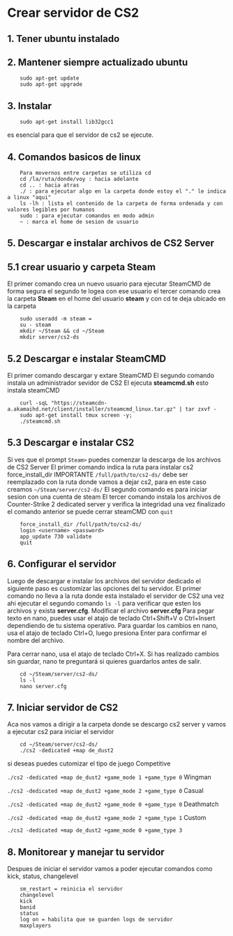 # Crear servidor de CS2 #
## 1. Tener ubuntu instalado ##
## 2. Mantener siempre actualizado ubuntu ##
```
    sudo apt-get update
    sudo apt-get upgrade
```
## 3. Instalar ##
```
    sudo apt-get install lib32gcc1
``` 
es esencial para que el servidor de cs2 se ejecute.

## 4. Comandos basicos de linux ##
```
    Para movernos entre carpetas se utiliza cd
    cd /la/ruta/donde/voy : hacia adelante
    cd .. : hacia atras
    ./ : para ejecutar algo en la carpeta donde estoy el "." le indica a linux "aqui"
    ls -lh : lista el contenido de la carpeta de forma ordenada y con valores legibles por humanos
    sudo : para ejecutar comandos en modo admin
    ~ : marca el home de sesion de usuario
```
## 5. Descargar e instalar archivos de CS2 Server ##
## 5.1 crear usuario y carpeta Steam ##
El primer comando crea un nuevo usuario para ejecutar SteamCMD de forma segura
el segundo te logea con ese usuario
el tercer comando crea la carpeta **Steam** en el home del usuario **steam** y con cd te deja ubicado en la carpeta
```
    sudo useradd -m steam = 
    su - steam
    mkdir ~/Steam && cd ~/Steam
    mkdir server/cs2-ds
```
## 5.2 Descargar e instalar SteamCMD ##
El primer comando descargar y extare SteamCMD
El segundo comando instala un administrador sevidor de CS2
El ejecuta **steamcmd.sh** esto instala steamCMD
```
    curl -sqL "https://steamcdn-a.akamaihd.net/client/installer/steamcmd_linux.tar.gz" | tar zxvf -
    sudo apt-get install tmux screen -y;
    ./steamcmd.sh
```

## 5.3 Descargar e instalar CS2 ##
Si ves que el prompt ```Steam>``` puedes comenzar la descarga de los archivos de CS2 Server 
El primer comando indica la ruta para instalar cs2 force_install_dir
IMPORTANTE ```/full/path/to/cs2-ds/``` debe ser reemplazado con la ruta donde vamos a dejar cs2, para en este caso creamos ```~/Steam/server/cs2-ds/```
El segundo comando es para iniciar sesion con una cuenta de steam
El tercer comando instala los archivos de Counter-Strike 2 dedicated server y verifica la integridad
una vez finalizado el comando anterior se puede cerrar steamCMD con ```quit```
```
    force_install_dir /full/path/to/cs2-ds/
    login <username> <password>
    app_update 730 validate
    quit
```
## 6. Configurar el servidor
Luego de descargar e instalar los archivos del servidor dedicado el siguiente paso es customizar las opciones del tu servidor.
El primer comando no lleva a la ruta donde esta instalado el servidor de CS2
una vez ahi ejecutar el segundo comando ```ls -l``` para verificar que esten los archivos y exista **server.cfg**.
Modificar el archivo **server.cfg** 
Para pegar texto en nano, puedes usar el atajo de teclado Ctrl+Shift+V o Ctrl+Insert dependiendo de tu sistema operativo.
Para guardar los cambios en nano, usa el atajo de teclado Ctrl+O, luego presiona Enter para confirmar el nombre del archivo.

Para cerrar nano, usa el atajo de teclado Ctrl+X. Si has realizado cambios sin guardar, nano te preguntará si quieres guardarlos antes de salir.

```
    cd ~/Steam/server/cs2-ds/
    ls -l
    nano server.cfg
```
## 7. Iniciar servidor de CS2 ##
Aca nos vamos a dirigir a la carpeta donde se descargo cs2 server
y vamos a ejecutar cs2 para iniciar el servidor
```
    cd ~/Steam/server/cs2-ds/
    ./cs2 -dedicated +map de_dust2
```
si deseas puedes cutomizar el tipo de juego
Competitive

```./cs2 -dedicated +map de_dust2 +game_mode 1 +game_type 0```
Wingman

```./cs2 -dedicated +map de_dust2 +game_mode 2 +game_type 0```
Casual

```./cs2 -dedicated +map de_dust2 +game_mode 0 +game_type 0```
Deathmatch

```./cs2 -dedicated +map de_dust2 +game_mode 2 +game_type 1```
Custom

```./cs2 -dedicated +map de_dust2 +game_mode 0 +game_type 3```

## 8. Monitorear y manejar tu servidor ##
Despues de iniciar el servidor vamos a poder ejecutar comandos como kick, status, changelevel
```
    sm_restart = reinicia el servidor
    changelevel
    kick
    banid
    status
    log on = habilita que se guarden logs de servidor
    maxplayers 

```
